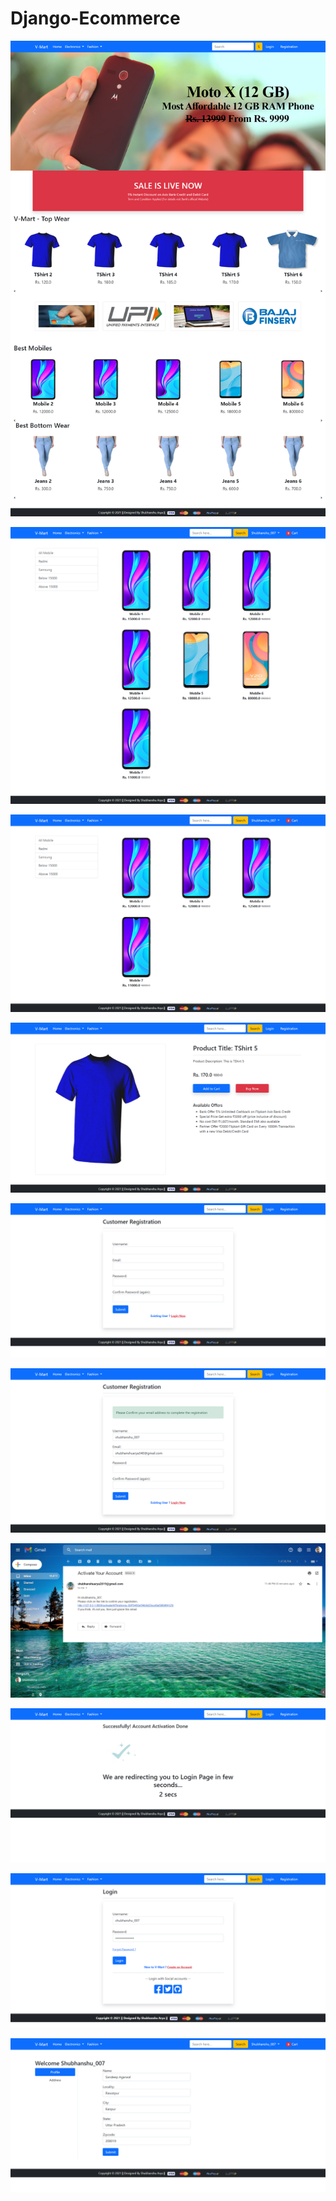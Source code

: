 # Django-Ecommerce

![](https://github.com/Shubhanshuarya/Django-Ecommerce/blob/main/Screenshots/1.png)

![](https://github.com/Shubhanshuarya/Django-Ecommerce/blob/main/Screenshots/2.png)

![](https://github.com/Shubhanshuarya/Django-Ecommerce/blob/main/Screenshots/3.png)

![](https://github.com/Shubhanshuarya/Django-Ecommerce/blob/main/Screenshots/4.png)

![](https://github.com/Shubhanshuarya/Django-Ecommerce/blob/main/Screenshots/5.png)

![](https://github.com/Shubhanshuarya/Django-Ecommerce/blob/main/Screenshots/6.png)

![](https://github.com/Shubhanshuarya/Django-Ecommerce/blob/main/Screenshots/7.png)

![](https://github.com/Shubhanshuarya/Django-Ecommerce/blob/main/Screenshots/8.png)

![](https://github.com/Shubhanshuarya/Django-Ecommerce/blob/main/Screenshots/9.png)

![](https://github.com/Shubhanshuarya/Django-Ecommerce/blob/main/Screenshots/10.png)

